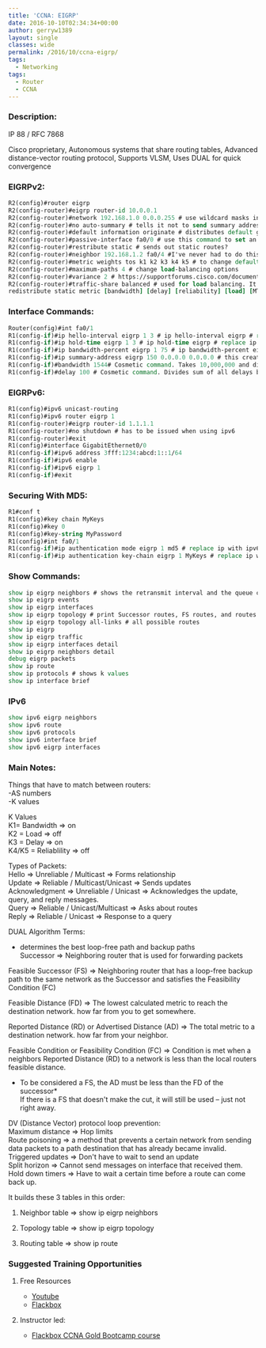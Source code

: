 ```yaml
---
title: 'CCNA: EIGRP'
date: 2016-10-10T02:34:34+00:00
author: gerryw1389
layout: single
classes: wide
permalink: /2016/10/ccna-eigrp/
tags:
  - Networking
tags:
  - Router
  - CCNA
---
```

<!--more-->

### Description:

IP 88 / RFC 7868

Cisco proprietary, Autonomous systems that share routing tables, Advanced distance-vector routing protocol, Supports VLSM, Uses DUAL for quick convergence

### EIGRPv2:

   ```tcl
   R2(config)#router eigrp
   R2(config-router)#eigrp router-id 10.0.0.1
   R2(config-router)#network 192.168.1.0 0.0.0.255 # use wildcard masks instead of subnet masks
   R2(config-router)#no auto-summary # tells it not to send summary addresses. Good if you are using classless routing. Common.
   R2(config-router)#default information originate # distributes default gateway
   R2(config-router)#passive-interface fa0/0 # use this command to set an interface you don't want to share details to. Type "passive-interface default" to make all ports passive.
   R2(config-router)#restribute static # sends out static routes?
   R2(config-router)#neighbor 192.168.1.2 fa0/4 #I've never had to do this because it learns automatically
   R2(config-router)#metric weights tos k1 k2 k3 k4 k5 # to change default k values
   R2(config-router)#maximum-paths 4 # change load-balancing options
   R2(config-router)#variance 2 # https://supportforums.cisco.com/document/96651/troubleshooting-eigrp-variance-command
   R2(config-router)#traffic-share balanced # used for load balancing. It is enabled by default and does not appear in the running configuration, even if manually configured.
   redistribute static metric [bandwidth] [delay] [reliability] [load] [MTU] # example above, not on CCNA.
   ```

### Interface Commands:

   ```tcl
   Router(config)#int fa0/1
   R1(config-if)#ip hello-interval eigrp 1 3 # ip hello-interval eigrp # replace ip with ipv6 for ipv6
   R1(config-if)#ip hold-time eigrp 1 3 # ip hold-time eigrp # replace ip with ipv6 for ipv6
   R1(config-if)#ip bandwidth-percent eigrp 1 75 # ip bandwidth-percent eigrp # replace ip with ipv6 for ipv6
   R1(config-if)#ip summary-address eigrp 150 0.0.0.0 0.0.0.0 # this creates a summary address (static with a metric of 5)
   R1(config-if)#bandwidth 1544# Cosmetic command. Takes 10,000,000 and divides by lowest interface bandwidth, rounded down. K1 value.
   R1(config-if)#delay 100 # Cosmetic command. Divides sum of all delays by 10. K3 Value
   ```

### EIGRPv6:

   ```tcl
   R1(config)#ipv6 unicast-routing
   R1(config)#ipv6 router eigrp 1
   R1(config-router)#eigrp router-id 1.1.1.1
   R1(config-router)#no shutdown # has to be issued when using ipv6
   R1(config-router)#exit
   R1(config)#interface GigabitEthernet0/0
   R1(config-if)#ipv6 address 3fff:1234:abcd:1::1/64
   R1(config-if)#ipv6 enable
   R1(config-if)#ipv6 eigrp 1
   R1(config-if)#exit
   ```

### Securing With MD5:

   ```tcl
   R1#conf t
   R1(config)#key chain MyKeys
   R1(config)#key 0
   R1(config)#key-string MyPassword
   R1(config)#int fa0/1
   R1(config-if)#ip authentication mode eigrp 1 md5 # replace ip with ipv6 for ipv6
   R1(config-if)#ip authentication key-chain eigrp 1 MyKeys # replace ip with ipv6 for ipv6
   ```

### Show Commands:

   ```tcl
   show ip eigrp neighbors # shows the retransmit interval and the queue counts for the adjacent routers also need to be checked.
   show ip eigrp events
   show ip eigrp interfaces
   show ip eigrp topology # print Successor routes, FS routes, and routes that have not met the FC for the route specified in either command. P means passive which means it already found them. A means active which means it is actively looking - not good
   show ip eigrp topology all-links # all possible routes
   show ip eigrp
   show ip eigrp traffic
   show ip eigrp interfaces detail
   show ip eigrp neighbors detail
   debug eigrp packets
   show ip route
   show ip protocols # shows k values
   show ip interface brief
   ```

### IPv6

   ```tcl
   show ipv6 eigrp neighbors
   show ipv6 route
   show ipv6 protocols
   show ipv6 interface brief
   show ipv6 eigrp interfaces
   ```

### Main Notes:


Things that have to match between routers:  
-AS numbers  
-K values

K Values  
K1= Bandwidth => on  
K2 = Load => off  
K3 = Delay => on  
K4/K5 = Reliablility => off

Types of Packets:  
Hello => Unreliable / Multicast => Forms relationship  
Update => Reliable / Multicast/Unicast => Sends updates  
Acknowledgment => Unreliable / Unicast => Acknowledges the update, query, and reply messages.  
Query => Reliable / Unicast/Multicast => Asks about routes  
Reply => Reliable / Unicast => Response to a query

DUAL Algorithm Terms:  
   -  determines the best loop-free path and backup paths  
Successor => Neighboring router that is used for forwarding packets

Feasible Successor (FS) => Neighboring router that has a loop-free backup path to the same network as the Successor and satisfies the Feasibility Condition (FC)

Feasible Distance (FD) => The lowest calculated metric to reach the destination network. how far from you to get somewhere.

Reported Distance (RD) or Advertised Distance (AD) => The total metric to a destination network. how far from your neighbor.

Feasible Condition or Feasibility Condition (FC) => Condition is met when a neighbors Reported Distance (RD) to a network is less than the local routers feasible distance.

   - To be considered a FS, the AD must be less than the FD of the successor\*  
If there is a FS that doesn't make the cut, it will still be used – just not right away.

DV (Distance Vector) protocol loop prevention:  
Maximum distance => Hop limits  
Route poisoning =>  a method that prevents a certain network from sending data packets to a path destination that has already became invalid.  
Triggered updates => Don't have to wait to send an update  
Split horizon => Cannot send messages on interface that received them.  
Hold down timers => Have to wait a certain time before a route can come back up.

It builds these 3 tables in this order:  

1. Neighbor table => show ip eigrp neighbors  

2. Topology table => show ip eigrp topology  

3. Routing table => show ip route

### Suggested Training Opportunities

1. Free Resources
   - [Youtube](https://www.youtube.com)
   - [Flackbox](https://www.flackbox.com/cisco-ccna-lab-guide)

2. Instructor led:
   - [Flackbox CCNA Gold Bootcamp course](https://www.flackbox.com/cisco-ccna-course)